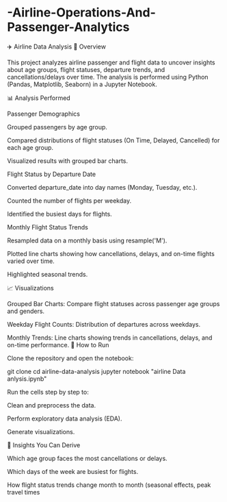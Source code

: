 # -Airline-Operations-And-Passenger-Analytics

✈️ Airline Data Analysis
📌 Overview

This project analyzes airline passenger and flight data to uncover insights about age groups, flight statuses, departure trends, and cancellations/delays over time.
The analysis is performed using Python (Pandas, Matplotlib, Seaborn) in a Jupyter Notebook.

📊 Analysis Performed

Passenger Demographics

Grouped passengers by age group.

Compared distributions of flight statuses (On Time, Delayed, Cancelled) for each age group.

Visualized results with grouped bar charts.

Flight Status by Departure Date

Converted departure_date into day names (Monday, Tuesday, etc.).

Counted the number of flights per weekday.

Identified the busiest days for flights.

Monthly Flight Status Trends

Resampled data on a monthly basis using resample('M').

Plotted line charts showing how cancellations, delays, and on-time flights varied over time.

Highlighted seasonal trends.

📈 Visualizations

Grouped Bar Charts:
Compare flight statuses across passenger age groups and genders.

Weekday Flight Counts:
Distribution of departures across weekdays.

Monthly Trends:
Line charts showing trends in cancellations, delays, and on-time performance.
🚀 How to Run

Clone the repository and open the notebook:

git clone <your-repo-url>
cd airline-data-analysis
jupyter notebook "airline Data anlysis.ipynb"


Run the cells step by step to:

Clean and preprocess the data.

Perform exploratory data analysis (EDA).

Generate visualizations.

📌 Insights You Can Derive

Which age group faces the most cancellations or delays.

Which days of the week are busiest for flights.

How flight status trends change month to month (seasonal effects, peak travel times
